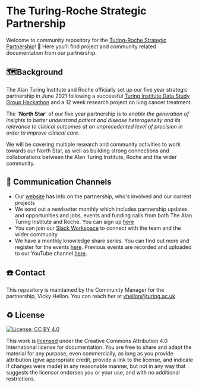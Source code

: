 # The Turing-Roche Strategic Partnership

Welcome to community repository for the [Turing-Roche Strategic Partnership](https://www.turing.ac.uk/research/research-projects/alan-turing-institute-roche-strategic-partnership)! 🎉 Here you'll find project and community related documentation from our partnership.

## 🗺️Background

The Alan Turing Institute and Roche officially set up our five year strategic partnership in June 2021 following a successful [Turing Institute Data Study Group Hackathon](https://www.turing.ac.uk/research/publications/data-study-group-final-report-roche) and a 12 week research project on lung cancer treatment. 
 
The **'North Star'** of our five year partnership is to _enable the generation of insights to better understand patient and disease heterogeneity and its relevance to clinical outcomes at an unprecedented level of precision in order to improve clinical care_.

We will be covering multiple research and community activities to work towards our North Star, as well as building strong connections and collaborations between the Alan Turing Institute, Roche and the wider community.

## 📣 Communication Channels

* Our [website](https://www.turing.ac.uk/research/research-projects/alan-turing-institute-roche-strategic-partnership) has info on the partnership, who's involved and our current projects
* We send out a newlsetter monthly which includes partnership updates and opportunities and jobs, events and funding calls from both The Alan Turing Institute and Roche. You can sign up [here](https://analytics-eu.clickdimensions.com/turingacuk-ap7zg/pages/gaajymqyeeypjwanotvtng.html?PageId=ca09a0193264ec118f8f000d3ad55336)
* You can join our [Slack Workspace](https://forms.gle/iEuDrC9Nb4w63YtWA) to connect with the team and the wider community
* We have a monthly knowledge share series. You can find out more and register for the events [here](https://www.turing.ac.uk/events/turing-roche-knowledge-share-series). Previous events are recorded and uploaded to our YouTube channel [here](https://www.youtube.com/channel/UCtDFLOFg1QBVfPUl5Ei9-Mg).

## ☎️ Contact

This repository is maintained by the Community Manager for the partnership, Vicky Hellon. You can reach her at vhellon@turing.ac.uk
 
## ♻️ License
[![License: CC BY 4.0](https://img.shields.io/badge/License-CC_BY_4.0-lightgrey.svg)](https://creativecommons.org/licenses/by/4.0/)

This work is [licensed](https://github.com/alan-turing-institute/turing-roche-partnership/blob/main/LICENSE.md) under the Creative Commons Attribution 4.0 International license for documentation. You are free to share and adapt the material for any purpose, even commercially, as long as you provide attribution (give appropriate credit, provide a link to the license, and indicate if changes were made) in any reasonable manner, but not in any way that suggests the licensor endorses you or your use, and with no additional restrictions.
